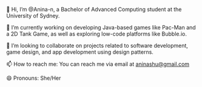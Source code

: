 
👋 Hi, I’m @Anina-n, a Bachelor of Advanced Computing student at the University of Sydney.

🌱 I’m currently working on developing Java-based games like Pac-Man and a 2D Tank Game, as well as exploring low-code platforms like Bubble.io.

💞️ I’m looking to collaborate on projects related to software development, game design, and app development using design patterns.

📫 How to reach me: You can reach me via email at aninashu@gmail.com

😄 Pronouns: She/Her
